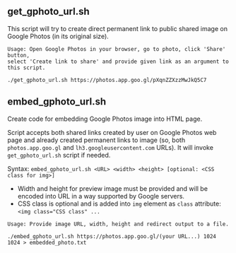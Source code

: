 ## get_gphoto_url.sh
This script will try to create direct permanent link to public shared image on Google Photos (in its original size).
```
Usage: Open Google Photos in your browser, go to photo, click 'Share' button,
select 'Create link to share' and provide given link as an argument to this script.

./get_gphoto_url.sh https://photos.app.goo.gl/pXqnZZXzzMwJkQ5C7
```

## embed_gphoto_url.sh
Create code for embedding Google Photos image into HTML page.

Script accepts both shared links created by user on Google Photos web page and already created permanent links to image (so, both `photos.app.goo.gl` and `lh3.googleusercontent.com` URLs). It will invoke `get_gphoto_url.sh` script if needed.

Syntax: `embed_gphoto_url.sh <URL> <width> <height> [optional: <CSS class for img>]`
- Width and height for preview image must be provided and will be encoded into URL in a way supported by Google servers.
- CSS class is optional and is added into `img` element as `class` attribute: `<img class="CSS class" ...`
```
Usage: Provide image URL, width, height and redirect output to a file.

./embed_gphoto_url.sh https://photos.app.goo.gl/(your URL...) 1024 1024 > embedded_photo.txt
```
